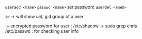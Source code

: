 ```useradd <name>```
```passwd <name>``` set password
```userdel <anem>```

 ```id``` -> will show uid, gid group of a user

 -> encrypted password for user : /etc/shadow
 -> sudo grep chris /etc/passwd : for checking user info
